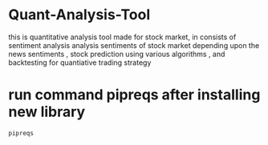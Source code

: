 # Quant-Analysis-Tool
 this is quantitative analysis tool made for stock market, in consists of sentiment analysis analysis sentiments of stock market depending upon the news sentiments , stock prediction using various algorithms , and backtesting for quantiative trading strategy


# run command pipreqs after installing new library
```
pipreqs
```
